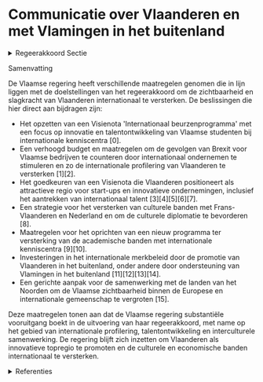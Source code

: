 # Communicatie over Vlaanderen en met Vlamingen in het buitenland

<details>
        <summary>Regeerakkoord Sectie </summary>
        <p>4.7.1 Communicatie over Vlaanderen en met Vlamingen in het buitenland Om beter gehoor te krijgen binnen de Europese en internationale gemeenschap is er nood aan een duidelijkere en sterkere profilering van Vlaanderen in het buitenland. We versterken de zichtbaarheid en slagkracht van Vlaanderen internationaal. In functie van de verschillende doelgroepen maken we werk van eenzelfde visuele herkenbaarheid, een gerichte boodschap, sterkere synergiën in het Vlaams buitenlands optreden en verbondenheid tussen de verschillende acties die samen tot een groter, duidelijker en meer uitgesproken beeld van Vlaanderen in het buitenland moeten leiden. De impact van de gemeenschappelijke aanpak is sterk afhankelijk van en gaat hand in hand met het (finan-cieel) ambitieniveau voor deze gerichte profilering: We spelen de Vlaamse troeven internatio-naal nog sterker uit en zetten verder in op de binding tussen de Vlaamse expats en Vlaanderen, o.a. via het netwerk Vlamingen in de Wereld (ViW). We bouwen bijgevolg het internationaal Vlaams merkbeleid verder uit en stellen hiervoor een nota op met betrekking tot de Internationale Communicatiestrategie. We promoten Vlaanderen wereldwijd als innovatieve topregio. We sporen proactief opportuniteiten op om in te zetten op onze culturele diplomatie (jaarvieringen, eeuwherdenkingen, product– erkenningen,...) in combinatie met onze handel en economische diplomatie. In het bijzonder versterken we de culturele banden met Frans-Vlaanderen en Nederland. We zetten een nieuw programma op, in afstemming met VLIR, waarin we jaarlijks de beste studenten een verlenging van hun academische carrière laten doen, bij de beste universiteiten in de wereld. Hierdoor bouwt Vlaanderen een netwerk op, met de belangrijkste kenniscentra in de wereld. We ondersteunen Vlamingen die hun loopbaan internationaal willen oriënteren. (Flanders Trainee Programma). Ook in internationale organisaties of strategisch uitvoerende functies, motiveren we Vlamingen om zich kandidaat te stellen. We evalueren op regelmatige basis de meer-waarde van deze acties. </p>
        </details> 

Samenvatting

De Vlaamse regering heeft verschillende maatregelen genomen die in lijn liggen met de doelstellingen van het regeerakkoord om de zichtbaarheid en slagkracht van Vlaanderen internationaal te versterken. De beslissingen die hier direct aan bijdragen zijn:

- Het opzetten van een Visienota 'Internationaal beurzenprogramma' met een focus op innovatie en talentontwikkeling van Vlaamse studenten bij internationale kenniscentra \[0\].
- Een verhoogd budget en maatregelen om de gevolgen van Brexit voor Vlaamse bedrijven te counteren door internationaal ondernemen te stimuleren en zo de internationale profilering van Vlaanderen te versterken \[1\]\[2\].
- Het goedkeuren van een Visienota die Vlaanderen positioneert als attractieve regio voor start-ups en innovatieve ondernemingen, inclusief het aantrekken van internationaal talent \[3\]\[4\]\[5\]\[6\]\[7\].
- Een strategie voor het versterken van culturele banden met Frans-Vlaanderen en Nederland en om de culturele diplomatie te bevorderen \[8\].
- Maatregelen voor het oprichten van een nieuw programma ter versterking van de academische banden met internationale kenniscentra \[9\]\[10\].
- Investeringen in het internationale merkbeleid door de promotie van Vlaanderen in het buitenland, onder andere door ondersteuning van Vlamingen in het buitenland \[11\]\[12\]\[13\]\[14\].
- Een gerichte aanpak voor de samenwerking met de landen van het Noorden om de Vlaamse zichtbaarheid binnen de Europese en internationale gemeenschap te vergroten \[15\].

Deze maatregelen tonen aan dat de Vlaamse regering substantiële vooruitgang boekt in de uitvoering van haar regeerakkoord, met name op het gebied van internationale profilering, talentontwikkeling en interculturele samenwerking. De regering blijft zich inzetten om Vlaanderen als innovatieve topregio te promoten en de culturele en economische banden internationaal te versterken.

<details>
        <summary> Referenties</summary>
        
**[\[0\]](https://beslissingenvlaamseregering.vlaanderen.be/?search=Visienota%20%27Internationaal%20beurzenprogramma%27&dateOption=select&startDate=2021-07-09T08%3A00%3A00Z&endDate=2021-07-09T08%3A00%3A00Z)** : **(2021-07-09)** Visienota 'Internationaal beurzenprogramma' 

**[\[1\]](https://beslissingenvlaamseregering.vlaanderen.be/?search=Maatregelen%20internationaal%20ondernemen%20voor%20de%20door%20de%20brexit%20ge%C3%AFmpacteerde%20bedrijven%20in%20het%20kader%20van%20het%20Relanceplan%20Vlaamse%20Veerkracht%3A%2030%20miljoen%20euro%20voor%20FIT&dateOption=select&startDate=2020-12-18T09%3A00%3A00Z&endDate=2020-12-18T09%3A00%3A00Z)** : **(2020-12-18)** Maatregelen internationaal ondernemen voor de door de brexit geïmpacteerde bedrijven in het kader van het Relanceplan Vlaamse Veerkracht: 30 miljoen euro voor FIT 

**[\[2\]](https://beslissingenvlaamseregering.vlaanderen.be/?search=Plan%20Vlaamse%20Veerkracht%3A%20Maatregelen%20met%20betrekking%20tot%20het%20internationaal%20ondernemen%20ten%20behoeve%20van%20de%20door%20de%20Brexit%20ge%C3%AFmpacteerde%20bedrijven&dateOption=select&startDate=2022-03-18T09%3A00%3A00Z&endDate=2022-03-18T09%3A00%3A00Z)** : **(2022-03-18)** Plan Vlaamse Veerkracht: Maatregelen met betrekking tot het internationaal ondernemen ten behoeve van de door de Brexit geïmpacteerde bedrijven 

**[\[3\]](https://beslissingenvlaamseregering.vlaanderen.be/?search=Visienota%20%27Vlaanderen%20als%20aantrekkingspool%20voor%20start-ups%20en%20innovatief%20ondernemend%20talent%27&dateOption=select&startDate=2020-07-10T08%3A00%3A00Z&endDate=2020-07-10T08%3A00%3A00Z)** : **(2020-07-10)** Visienota 'Vlaanderen als aantrekkingspool voor start-ups en innovatief ondernemend talent' 

**[\[4\]](https://beslissingenvlaamseregering.vlaanderen.be/?search=Uitvoeren%20verbeterpunten%20economisch%20migratiebreleid&dateOption=select&startDate=2023-07-14T08%3A00%3A00Z&endDate=2023-07-14T08%3A00%3A00Z)** : **(2023-07-14)** Uitvoeren verbeterpunten economisch migratiebreleid 

**[\[5\]](https://beslissingenvlaamseregering.vlaanderen.be/?search=Wijziging%20uitvoeringsbesluit%20wet%20over%20tewerkstelling%20buitenlandse%20werknemers%3A%20%20verhoogde%20flexibiliteit%20en%20administratieve%20eenvoud&dateOption=select&startDate=2021-01-08T09%3A00%3A00Z&endDate=2021-01-08T09%3A00%3A00Z)** : **(2021-01-08)** Wijziging uitvoeringsbesluit wet over tewerkstelling buitenlandse werknemers:  verhoogde flexibiliteit en administratieve eenvoud 

**[\[6\]](https://beslissingenvlaamseregering.vlaanderen.be/?search=Tewerkstelling%20buitenlandse%20werknemers%3A%20wijzigingsbesluit&dateOption=select&startDate=2020-11-13T09%3A00%3A00Z&endDate=2020-11-13T09%3A00%3A00Z)** : **(2020-11-13)** Tewerkstelling buitenlandse werknemers: wijzigingsbesluit 

**[\[7\]](https://beslissingenvlaamseregering.vlaanderen.be/?search=Tewerkstelling%20buitenlandse%20werknemers%3A%20wijziging%20uitvoeringsbesluit&dateOption=select&startDate=2020-06-05T08%3A00%3A00Z&endDate=2020-06-05T08%3A00%3A00Z)** : **(2020-06-05)** Tewerkstelling buitenlandse werknemers: wijziging uitvoeringsbesluit 

**[\[8\]](https://beslissingenvlaamseregering.vlaanderen.be/?search=Vlaams%20internationaal%20cultuurbeleid%3A%20strategisch%20kader%202021-2025&dateOption=select&startDate=2021-12-03T09%3A00%3A00Z&endDate=2021-12-03T09%3A00%3A00Z)** : **(2021-12-03)** Vlaams internationaal cultuurbeleid: strategisch kader 2021-2025 

**[\[9\]](https://beslissingenvlaamseregering.vlaanderen.be/?search=Internationale%20beurzenprogramma%20voor%20topstudenten&dateOption=select&startDate=2022-01-28T09%3A00%3A00Z&endDate=2022-01-28T09%3A00%3A00Z)** : **(2022-01-28)** Internationale beurzenprogramma voor topstudenten 

**[\[10\]](https://beslissingenvlaamseregering.vlaanderen.be/?search=Internationale%20beurzenprogramma%20voor%20topstudenten&dateOption=select&startDate=2021-12-17T09%3A00%3A00Z&endDate=2021-12-17T09%3A00%3A00Z)** : **(2021-12-17)** Internationale beurzenprogramma voor topstudenten 

**[\[11\]](https://beslissingenvlaamseregering.vlaanderen.be/?search=Grensregionale%20samenwerking%20Vlaanderen-Nederland&dateOption=select&startDate=2023-06-09T08%3A00%3A00Z&endDate=2023-06-09T08%3A00%3A00Z)** : **(2023-06-09)** Grensregionale samenwerking Vlaanderen-Nederland 

**[\[12\]](https://beslissingenvlaamseregering.vlaanderen.be/?search=Uitdoofscenario%20BVN%202021%20en%20vervolgtraject%20VRT%20aanbod%20Vlamingen%20in%20het%20buitenland%202021-2025&dateOption=select&startDate=2021-06-25T08%3A00%3A00Z&endDate=2021-06-25T08%3A00%3A00Z)** : **(2021-06-25)** Uitdoofscenario BVN 2021 en vervolgtraject VRT aanbod Vlamingen in het buitenland 2021-2025 

**[\[13\]](https://beslissingenvlaamseregering.vlaanderen.be/?search=Visienota%20%27Vlaanderen%20en%20het%20Verenigd%20Koninkrijk%27&dateOption=select&startDate=2022-05-06T08%3A00%3A00Z&endDate=2022-05-06T08%3A00%3A00Z)** : **(2022-05-06)** Visienota 'Vlaanderen en het Verenigd Koninkrijk' 

**[\[14\]](https://beslissingenvlaamseregering.vlaanderen.be/?search=Aanduiding%20van%20een%20Vlaamse%20vertegenwoordiger%20in%20het%20beheerscomit%C3%A9%20van%20het%20Belgisch%20Commissariaat-generaal%20voor%20de%20internationale%20tentoonstellingen%20%28Belexpo%29&dateOption=select&startDate=2021-12-17T09%3A00%3A00Z&endDate=2021-12-17T09%3A00%3A00Z)** : **(2021-12-17)** Aanduiding van een Vlaamse vertegenwoordiger in het beheerscomité van het Belgisch Commissariaat-generaal voor de internationale tentoonstellingen (Belexpo) 

**[\[15\]](https://beslissingenvlaamseregering.vlaanderen.be/?search=Visienota%20%27Vlaanderen%20en%20het%20Noorden%27&dateOption=select&startDate=2021-03-19T09%3A00%3A00Z&endDate=2021-03-19T09%3A00%3A00Z)** : **(2021-03-19)** Visienota 'Vlaanderen en het Noorden' 
        </details> 

